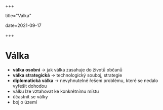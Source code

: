 +++

title="Válka"

date=2021-09-17

+++

# Válka

- **válka osobní** $\to$ jak válka zasahuje do životů občanů
- **válka strategická** $\to$ technologický souboj, strategie
- **diplomatická válka** $\to$ nevyhnutelné řešení problému, které se nedalo vyřešit dohodou
- válku lze vztahovat ke konkrétnímu místu
- účastnit se války
- boj o území